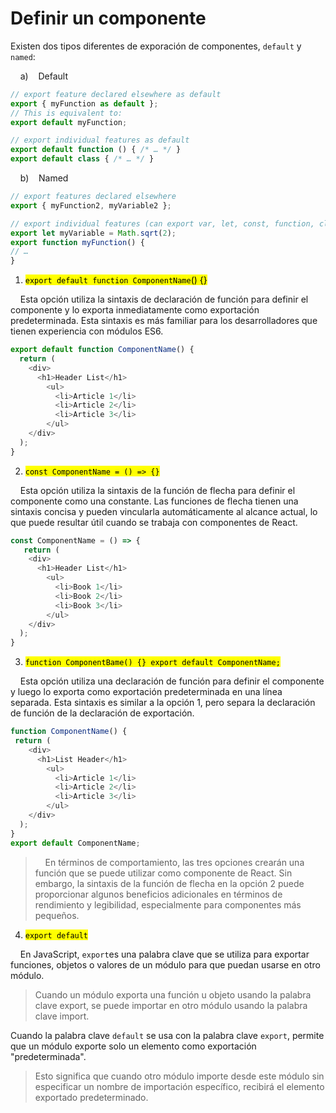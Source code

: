 # Definir un componente

 Existen dos tipos diferentes de exporación de componentes, `default` y `named`:

    a)    Default    

```javascript
// export feature declared elsewhere as default
export { myFunction as default };
// This is equivalent to:
export default myFunction;

// export individual features as default
export default function () { /* … */ }
export default class { /* … */ }
```

    b)    Named    

```javascript
// export features declared elsewhere
export { myFunction2, myVariable2 };

// export individual features (can export var, let, const, function, class)
export let myVariable = Math.sqrt(2);
export function myFunction() {
// …
}
```

1. <mark>`export default function ComponentName`() {}</mark>

    Esta opción utiliza la sintaxis de declaración de función para definir el componente  y lo exporta inmediatamente como exportación predeterminada. Esta sintaxis es más familiar para los desarrolladores que tienen experiencia con módulos ES6.

```javascript
export default function ComponentName() { 
  return ( 
    <div> 
      <h1>Header List</h1>
        <ul> 
          <li>Article 1</li>
          <li>Article 2</li>
          <li>Article 3</li>
        </ul>
    </div>
  ); 
}
```

2. <mark>`const ComponentName = () => {}`</mark>

    Esta opción utiliza la sintaxis de la función de flecha para definir el componente como una constante. Las funciones de flecha tienen una sintaxis concisa y pueden vincularla automáticamente al alcance actual, lo que puede resultar útil cuando se trabaja con componentes de React.

```javascript
const ComponentName = () => {
   return ( 
    <div> 
      <h1>Header List</h1>
        <ul> 
          <li>Book 1</li>
          <li>Book 2</li>
          <li>Book 3</li>
        </ul>
    </div>
  ); 
}
```

3. <mark>`function ComponentBame() {} export default ComponentName;`</mark>

    Esta opción utiliza una declaración de función para definir el componente y luego lo exporta como exportación predeterminada en una línea separada. Esta sintaxis es similar a la opción 1, pero separa la declaración de función de la declaración de exportación.

```javascript
function ComponentName() {
 return ( 
    <div> 
      <h1>List Header</h1>
        <ul> 
          <li>Article 1</li>
          <li>Article 2</li>
          <li>Article 3</li>
        </ul>
    </div>
  ); 
}
export default ComponentName;
```

>     En términos de comportamiento, las tres opciones crearán una función que se puede utilizar como componente de React. Sin embargo, la sintaxis de la función de flecha en la opción 2 puede proporcionar algunos beneficios adicionales en términos de rendimiento y legibilidad, especialmente para componentes más pequeños.

4. <mark>`export default`</mark>

    En JavaScript, `export`es una palabra clave que se utiliza para exportar funciones, objetos o valores de un módulo para que puedan usarse en otro módulo.

> Cuando un módulo exporta una función u objeto usando la palabra clave export, se puede importar en otro módulo usando la palabra clave import.

Cuando la palabra clave `default` se usa con la palabra clave `export`, permite que un módulo exporte solo un elemento como exportación "predeterminada".

> Esto significa que cuando otro módulo importe desde este módulo sin especificar un nombre de importación específico, recibirá el elemento exportado predeterminado.
